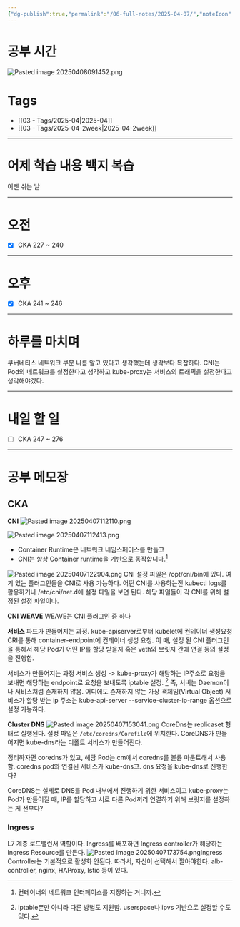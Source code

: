 ```yaml
---
{"dg-publish":true,"permalink":"/06-full-notes/2025-04-07/","noteIcon":""}
---
```


# 공부 시간
![Pasted image 20250408091452.png](/img/user/image/Pasted%20image%2020250408091452.png)

# Tags
- [[03 - Tags/2025-04\|2025-04]]
- [[03 - Tags/2025-04-2week\|2025-04-2week]]

---
# 어제 학습 내용 백지 복습
어젠 쉬는 날

---
# 오전
- [x] CKA 227 ~ 240
---
# 오후
- [x] CKA 241 ~ 246
---
# 하루를 마치며
쿠버네티스 네트워크 부분 나름 알고 있다고 생각했는데 생각보다 복잡하다.
CNI는 Pod의 네트워크를 설정한다고 생각하고 kube-proxy는 서비스의 트래픽을 설정한다고 생각해야겠다.

---
# 내일 할 일
- [ ] CKA 247 ~ 276
---

# 공부 메모장

## CKA
**CNI**
![Pasted image 20250407112110.png](/img/user/image/Pasted%20image%2020250407112110.png)

![Pasted image 20250407112413.png](/img/user/image/Pasted%20image%2020250407112413.png)
- Container Runtime은 네트워크 네임스페이스를 만들고
- CNI는 항상 Container runtime을 기반으로 동작합니다.[^1]

![Pasted image 20250407122904.png](/img/user/image/Pasted%20image%2020250407122904.png)
CNI 설정 파일은 /opt/cni/bin에 있다. 여기 있는 플러그인들을 CNI로 사용 가능하다.
어떤 CNI를 사용하는진 kubectl logs를 활용하거나 /etc/cni/net.d에 설정 파일을 보면 된다. 해당 파일들이 각 CNI를 위해 설정된 설정 파일이다.

**CNI WEAVE**
WEAVE는 CNI 플러그인 중 하나

**서비스**
파드가 만들어지는 과정.
kube-apiserver로부터 kubelet에 컨테이너 생성요청 CRI를 통해 container-endpoint에 컨테이너 생성 요청. 이 때, 설정 된 CNI 플러그인을 통해서 해당 Pod가 어떤 IP를 할당 받을지 혹은 veth와 브릿지 간에 연결 등의 설정을 진행함.

서비스가 만들어지는 과정
서비스 생성 -> kube-proxy가 해당하는 IP주소로 요청을 보내면 해당하는 endpoint로 요청을 보내도록 iptable 설정. [^2]
즉, 서버는 Daemon이나 서비스처럼 존재하지 않음. 어디에도 존재하지 않는 가상 객체임(Virtual Object)
서비스가 할당 받는 ip 주소는 kube-api-server --service-cluster-ip-range 옵션으로 설정 가능하다.

**Cluster DNS**
![Pasted image 20250407153041.png](/img/user/image/Pasted%20image%2020250407153041.png)
CoreDns는 replicaset 형태로 실행된다.
설정 파일은 `/etc/coredns/Corefile`에 위치한다.
CoreDNS가 만들어지면 kube-dns라는 디폴트 서비스가 만들어진다.

정리하자면 coredns가 있고, 해당 Pod는 cm에서 coredns를 볼륨 마운트해서 사용함.
coredns pod와 연결된 서비스가 kube-dns고. dns 요청을 kube-dns로 진행한다?

CoreDNS는 실제로 DNS를 Pod 내부에서 진행하기 위한 서비스이고 kube-proxy는 Pod가 만들어질 때, IP를 할당하고 서로 다른 Pod끼리 연결하기 위해 브릿지를 설정하는 게 전부다?

### Ingress
L7 계층 로드밸런서 역할이다.
Ingress를 배포하면 Ingress controller가 해당하는 Ingress Resource를 만든다.
![Pasted image 20250407173754.png](/img/user/image/Pasted%20image%2020250407173754.png)Ingress Controller는 기본적으로 활성화 안된다. 따라서, 자신이 선택해서 깔아야한다. alb-controller, nginx, HAProxy, Istio 등이 있다.



[^1]: 컨테이너의 네트워크 인터페이스를 지정하는 거니까.

[^2]: iptable뿐만 아니라 다른 방법도 지원함. userspace나 ipvs 기반으로 설정할 수도 있다.
